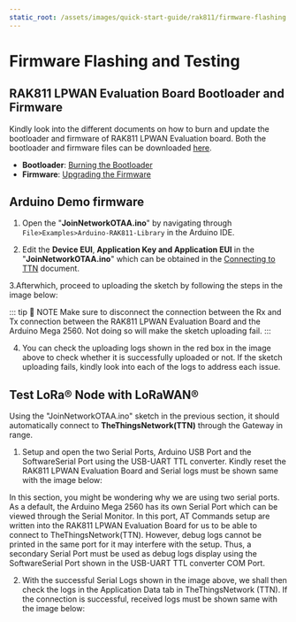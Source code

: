 ```yaml
---
static_root: /assets/images/quick-start-guide/rak811/firmware-flashing
---
```


# Firmware Flashing and Testing

## RAK811 LPWAN Evaluation Board Bootloader and Firmware

Kindly look into the different documents on how to burn and update the bootloader and firmware of RAK811 LPWAN Evaluation board. Both the bootloader and firmware files can be downloaded [here](https://downloads.rakwireless.com/en/LoRa/WisNode/Firmware/).

- **Bootloader**: [Burning the Bootloader]()
- **Firmware**: [Upgrading the Firmware](/en-us/quick-start/rak811/upgrading-the-firmware.html)

## Arduino Demo firmware

1. Open the "**JoinNetworkOTAA.ino**" by navigating through `File>Examples>Arduino-RAK811-Library` in the Arduino IDE.

2. Edit the **Device EUI**, **Application Key and Application EUI** in the "**JoinNetworkOTAA.ino**" which can be obtained in the [Connecting to TTN](/en-us/quick-start/rak811/connecting-to-ttn/) document.

3.Afterwhich, proceed to uploading the sketch by following the steps in the image below:

::: tip 📝 NOTE
Make sure to disconnect the connection between the Rx and Tx connection between the RAK811 LPWAN Evaluation Board and the Arduino Mega 2560. Not doing so will make the sketch uploading fail.
:::

<rk-img
  :src="`${$frontmatter.static_root}/jzx86mrtckrokxrumb8w.jpg`"
  width="100%"
  figure-number="1"
  caption="Arduino Mega 2560 Board and Port settings prior to Sketch Uploading."
/>

4. You can check the uploading logs shown in the red box in the image above to check whether it is successfully uploaded or not. If the sketch uploading fails, kindly look into each of the logs to address each issue.

## Test LoRa® Node with LoRaWAN®

Using the "JoinNetworkOTAA.ino" sketch in the previous section, it should automatically connect to **TheThingsNetwork(TTN)** through the Gateway in range.

1. Setup and open the two Serial Ports, Arduino USB Port and the SoftwareSerial Port using the USB-UART TTL converter. Kindly reset the RAK811 LPWAN Evaluation Board and Serial logs must be shown same with the image below:

<rk-img
  :src="`${$frontmatter.static_root}/sxu06fbgafxyxhz3wcum.png`"
  width="100%"
  figure-number="2"
  caption="Serial Port View using USB-UART TTL SoftwareSerial Port (left) and Arduino USB Port (right)"
/>

In this section, you might be wondering why we are using two serial ports. As a default, the Arduino Mega 2560 has its own Serial Port which can be viewed through the Serial Monitor. In this port, AT Commands setup are written into the RAK811 LPWAN Evaluation Board for us to be able to connect to TheThingsNetwork(TTN). However, debug logs cannot be printed in the same port for it may interfere with the setup. Thus, a secondary Serial Port must be used as debug logs display using the SoftwareSerial Port shown in the USB-UART TTL converter COM Port.

2. With the successful Serial Logs shown in the image above, we shall then check the logs in the Application Data tab in TheThingsNetwork (TTN). If the connection is successful, received logs must be shown same with the image below:

<rk-img
  :src="`${$frontmatter.static_root}/a9dpjl7pfck2ho628eux.png`"
  width="100%"
  figure-number="3"
  caption="TTN logs in the Connection Attempt using Arduino Mega 2560"
/>

